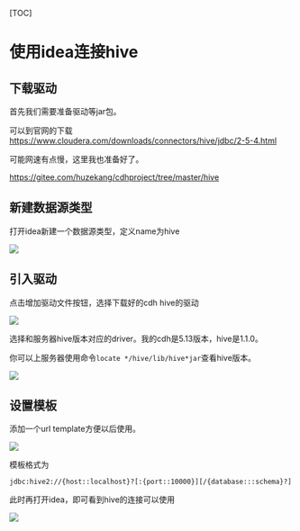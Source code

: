 [TOC]

# 使用idea连接hive

## 下载驱动

首先我们需要准备驱动等jar包。

可以到官网的下载 <https://www.cloudera.com/downloads/connectors/hive/jdbc/2-5-4.html>

可能网速有点慢，这里我也准备好了。

<https://gitee.com/huzekang/cdhproject/tree/master/hive>



## 新建数据源类型

打开idea新建一个数据源类型，定义name为hive

![](https://raw.githubusercontent.com/peter1040080742/picbed/master/20190425223147.png)



## 引入驱动

点击增加驱动文件按钮，选择下载好的cdh hive的驱动

![](https://raw.githubusercontent.com/peter1040080742/picbed/master/20190425223349.png)



选择和服务器hive版本对应的driver。我的cdh是5.13版本，hive是1.1.0。

你可以上服务器使用命令`locate */hive/lib/hive*jar`查看hive版本。

![](https://raw.githubusercontent.com/peter1040080742/picbed/master/20190425223710.png)



## 设置模板

添加一个url template方便以后使用。

![](https://raw.githubusercontent.com/peter1040080742/picbed/master/20190425223952.png)



模板格式为

```
jdbc:hive2://{host::localhost}?[:{port::10000}][/{database:::schema}?]
```



此时再打开idea，即可看到hive的连接可以使用

![](https://raw.githubusercontent.com/peter1040080742/picbed/master/20190425224353.png)

